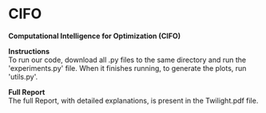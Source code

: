 # CIFO 
**Computational Intelligence for Optimization (CIFO)** 
<br>

**Instructions**
<br>
To run our code, download all .py files to the same directory and run the 'experiments.py' file. When it finishes running, to generate the plots, run 'utils.py'.
<br>

**Full Report**
<br>
The full Report, with detailed explanations, is present in the Twilight.pdf file.
<br>
